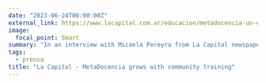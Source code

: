 ```yaml
---
date: "2023-06-24T00:00:00Z"
external_link: https://www.lacapital.com.ar/educacion/metadocencia-un-espacio-que-crece-cursos-gratuitos-la-comunidad-n10071055.html
image:
  focal_point: Smart
summary: "In an interview with Micaela Pereyra from La Capital newspaper (Rosario, Argentina), Romina Pendino and Nicolás Palopoli shared the trajectory and present of MetaDocencia."
tags:
  - prensa
title: "La Capital - MetaDocencia grows with community training"
---
```

